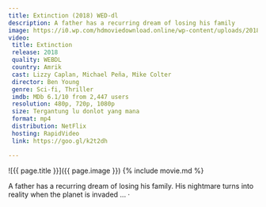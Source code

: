 ```yaml
---
title: Extinction (2018) WED-dl
description: A father has a recurring dream of losing his family
image: https://i0.wp.com/hdmoviedownload.online/wp-content/uploads/2018/07/1.jpg
video:
 title: Extinction
 release: 2018
 quality: WEBDL
 country: Amrik
 cast: Lizzy Caplan, Michael Peña, Mike Colter
 director: Ben Young
 genre: Sci-fi, Thriller
 imdb: MDb 6.1/10 from 2,447 users
 resolution: 480p, 720p, 1080p
 size: Tergantung lu donlot yang mana
 format: mp4
 distribution: NetFlix
 hosting: RapidVideo
 link: https://goo.gl/k2t2dh

---
```

![{{ page.title }}]({{ page.image }})
{% include movie.md %}


A father has a recurring dream of losing his family. His nightmare turns into reality when the planet is invaded ... ·
